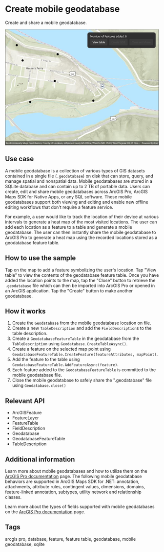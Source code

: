 # Create mobile geodatabase

Create and share a mobile geodatabase.

![Create mobile geodatabase sample](createmobilegeodatabase.jpg)

## Use case

A mobile geodatabase is a collection of various types of GIS datasets contained in a single file (`.geodatabase`) on disk that can store, query, and manage spatial and nonspatial data. Mobile geodatabases are stored in a SQLite database and can contain up to 2 TB of portable data. Users can create, edit and share mobile geodatabases across ArcGIS Pro, ArcGIS Maps SDK for Native Apps, or any SQL software. These mobile geodatabases support both viewing and editing and enable new offline editing workflows that don't require a feature service.

For example, a user would like to track the location of their device at various intervals to generate a heat map of the most visited locations. The user can add each location as a feature to a table and generate a mobile geodatabase. The user can then instantly share the mobile geodatabase to ArcGIS Pro to generate a heat map using the recorded locations stored as a geodatabase feature table.

## How to use the sample

Tap on the map to add a feature symbolizing the user's location. Tap "View table" to view the contents of the geodatabase feature table. Once you have added the location points to the map, tap the "Close" button to retrieve the `.geodatabase` file which can then be imported into ArcGIS Pro or opened in an ArcGIS application. Tap the "Create" button to make another geodatabase.

## How it works

1. Create the `Geodatabase` from the mobile geodatabase location on file.
2. Create a new `TableDescription` and add the `FieldDescription`s to the table description.
3. Create a `GeodatabaseFeatureTable` in the geodatabase from the `TableDescription` using `Geodatabase.CreateTableAsync()`.
4. Create a feature on the selected map point using `GeodatabaseFeatureTable.CreateFeature(featureAttributes, mapPoint)`.
5. Add the feature to the table using `GeodatabaseFeatureTable.AddFeatureAsync(feature)`.
6. Each feature added to the `GeodatabaseFeatureTable` is committed to the mobile geodatabase file.
7. Close the mobile geodatabase to safely share the ".geodatabase" file using `Geodatabase.close()`

## Relevant API

* ArcGISFeature
* FeatureLayer
* FeatureTable
* FieldDescription
* Geodatabase
* GeodatabaseFeatureTable
* TableDescription

## Additional information

Learn more about mobile geodatabases and how to utilize them on the [ArcGIS Pro documentation](https://pro.arcgis.com/en/pro-app/latest/help/data/geodatabases/manage-mobile-gdb/mobile-geodatabases.htm) page. The following mobile geodatabase behaviors are supported in ArcGIS Maps SDK for .NET: annotation, attachments, attribute rules, contingent values, dimensions, domains, feature-linked annotation, subtypes, utility network and relationship classes.

Learn more about the types of fields supported with mobile geodatabases on the [ArcGIS Pro documentation](https://pro.arcgis.com/en/pro-app/latest/help/data/geodatabases/overview/arcgis-field-data-types.htm) page.

## Tags

arcgis pro, database, feature, feature table, geodatabase, mobile geodatabase, sqlite
